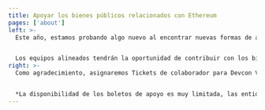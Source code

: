 ```yaml
---
title: Apoyar los bienes públicos relacionados con Ethereum
pages: ['about']
left: >-
  Este año, estamos probando algo nuevo al encontrar nuevas formas de apoyar los bienes públicos relacionados con Ethereum en lugar de un programa de patrocinio tradicional.


  Los equipos alineados tendrán la oportunidad de contribuir con los bienes públicos relacionados con Ethereum para hacer crecer el ecosistema de Ethereum y otras tecnologías que nos ayuden a avanzar juntos.
right: >-
  Como agradecimiento, asignaremos Tickets de colaborador para Devcon VI a aquellos que retribuyen a la comunidad apoyando los bienes públicos que benefician a Ethereum. Si está creando aplicaciones o infraestructura que beneficia a Ethereum y está interesado en participar o para obtener más información, [¡haga clic aquí para solicitar más información!](https://docs.google.com/forms/d/e/1FAIpQLSdcZuRlbp_cW0eKvqJ-4tRJfsfDCdEhNTnHFaITy9cmRUEfRQ/viewform)


  *La disponibilidad de los boletos de apoyo es muy limitada, las entidades están sujetas a una revisión antes de participar en la ronda de apoyo de Devcon.*
---
```

